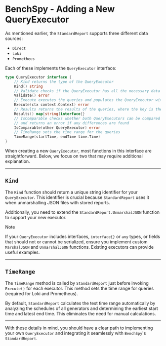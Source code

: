 # BenchSpy - Adding a New QueryExecutor

As mentioned earlier, the `StandardReport` supports three different data sources:
- `Direct`
- `Loki`
- `Prometheus`

Each of these implements the `QueryExecutor` interface:

```go
type QueryExecutor interface {
	// Kind returns the type of the QueryExecutor
	Kind() string
	// Validate checks if the QueryExecutor has all the necessary data and configuration to execute the queries
	Validate() error
	// Execute executes the queries and populates the QueryExecutor with the results
	Execute(ctx context.Context) error
	// Results returns the results of the queries, where the key is the query name and the value is the result
	Results() map[string]interface{}
	// IsComparable checks whether both QueryExecutors can be compared (e.g., they have the same type, queries, etc.),
	// and returns an error if any differences are found
	IsComparable(other QueryExecutor) error
	// TimeRange sets the time range for the queries
	TimeRange(startTime, endTime time.Time)
}
```

When creating a new `QueryExecutor`, most functions in this interface are straightforward. Below, we focus on two that may require additional explanation.

---

## `Kind`

The `Kind` function should return a unique string identifier for your `QueryExecutor`. This identifier is crucial because `StandardReport` uses it when unmarshalling JSON files with stored reports.

Additionally, you need to extend the `StandardReport.UnmarshalJSON` function to support your new executor.

> [!NOTE]
> If your `QueryExecutor` includes interfaces, `interface{}` or `any` types, or fields that should not or cannot be serialized, ensure you implement custom `MarshalJSON` and `UnmarshalJSON` functions. Existing executors can provide useful examples.

---

## `TimeRange`

The `TimeRange` method is called by `StandardReport` just before invoking `Execute()` for each executor. This method sets the time range for queries (required for Loki and Prometheus).

By default, `StandardReport` calculates the test time range automatically by analyzing the schedules of all generators and determining the earliest start time and latest end time. This eliminates the need for manual calculations.

---

With these details in mind, you should have a clear path to implementing your own `QueryExecutor` and integrating it seamlessly with `BenchSpy`'s `StandardReport`.